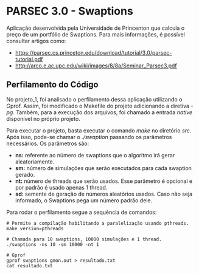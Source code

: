 <h1> PARSEC 3.0 - Swaptions </h1>

Aplicação desenvolvida pela Universidade de Princenton que calcula o preço de um portfólio de Swaptions. Para mais informações, é possível consultar artigos como:
    
- https://parsec.cs.princeton.edu/download/tutorial/3.0/parsec-tutorial.pdf
- http://arco.e.ac.upc.edu/wiki/images/8/8a/Seminar_Parsec3.pdf

<h2> Perfilamento do Código </h2>
No projeto_1, foi analisado o perfilamento dessa aplicação utilizando o Gprof. Assim, foi modificado o Makefile do projeto adicionando a diretiva <i>-pg</i>. Também, para a execução dos arquivos, foi chamado a entrada <i>native</i> disponível no próprio projeto.

Para executar o projeto, basta executar o comando *make* no diretório *src*. Após isso, pode-se chamar o *./swaption* passando os parâmetros necessários. Os parâmetros são:

- <b>ns:</b> referente ao número de swaptions que o algoritmo irá gerar aleatoriamente.
- <b>sm:</b>​ número de simulações que serão executados para cada swaption gerado.
- <b>nt:</b>​ número de threads que serão usados. Esse parâmetro é opcional e por padrão é usado apenas 1 thread.
- <b>sd:</b> semente de geração de números aleatórios usados. Caso não seja informado, o Swaptions pega um número padrão dele.

Para rodar o perfilamento segue a sequência de comandos:

    # Permite a compilação habilitando a paralelização usando pthreads.
    make version=pthreads 

    # Chamada para 10 swaptions, 10000 simulações e 1 thread.
    ./swaptions -ns 10 -sm 10000 -nt 1

    # Gprof
    gprof swaptions gmon.out > resultado.txt
    cat resultado.txt

